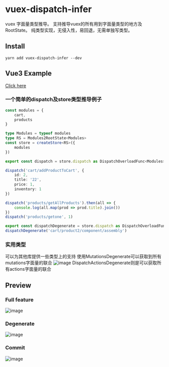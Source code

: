 # vuex-dispatch-infer
vuex 字面量类型推导。
支持推导vuex的所有用到字面量类型的地方及RootState。
纯类型实现，无侵入性，易回退，无需单独写类型。
## Install
`yarn add vuex-dispatch-infer --dev`
## Vue3 Example
[Click here](./example)
### 一个简单的dispatch及store类型推导例子
```typescript
const modules = {
    cart,
    products
}

type Modules = typeof modules
type RS = Modules2RootState<Modules>
const store = createStore<RS>({
    modules
})

export const dispatch = store.dispatch as DispatchOverloadFunc<Modules>

dispatch('cart/addProductToCart', {
    id: 2,
    title: '22',
    price: 1,
    inventory: 1
})

dispatch('products/getAllProducts').then(all => {
    console.log(all.map(prod => prod.title).join())
})
dispatch('products/getone', 1)

export const dispatchDegenerate = store.dispatch as DispatchOverloadFuncDegenerate<Modules>
dispatchDegenerate('cart/product2/component/assembly')

```
### 实用类型
可以为其他库提供一些类型上的支持
使用MutationsDegenerate可以获取到所有mutations字面量的联合
![image](https://user-images.githubusercontent.com/25872019/121627208-81bf1700-caa9-11eb-90e0-5d8f51c372dd.png)
DispatchActionsDegenerate则是可以获取所有actions字面量的联合

## Preview
### Full feature
![image](https://user-images.githubusercontent.com/25872019/105982567-68a56300-60d2-11eb-955f-c9bcf4f21695.png)
### Degenerate
![image](https://user-images.githubusercontent.com/25872019/106233591-cef4c780-6231-11eb-9421-8ec36d046216.png)

### Commit
![image](https://user-images.githubusercontent.com/25872019/118070670-ecacfd80-b3d8-11eb-923b-2d338c6a12fa.png)



